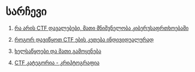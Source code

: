 # სარჩევი

1. [რა არის CTF დავალებები, მათი მნიშვნელობა კიბერუსაფრთხოებაში](https://github.com/firelordzuka/Getting-started-with-CTF-challanges-GEO/blob/main/1.%20CTF%20%E1%83%93%E1%83%90%E1%83%95%E1%83%90%E1%83%9A%E1%83%94%E1%83%91%E1%83%94%E1%83%91%E1%83%98,%20%E1%83%9B%E1%83%90%E1%83%97%E1%83%98%20%E1%83%9B%E1%83%9C%E1%83%98%E1%83%A8%E1%83%95%E1%83%9C%E1%83%94%E1%83%9A%E1%83%9D%E1%83%91%E1%83%90%20%E1%83%99%E1%83%98%E1%83%91%E1%83%94%E1%83%A0%E1%83%A3%E1%83%A1%E1%83%90%E1%83%A4%E1%83%A0%E1%83%97%E1%83%AE%E1%83%9D%E1%83%94%E1%83%91%E1%83%90%E1%83%A8%E1%83%98)

2. [როგორ დავიწყოთ CTF ების კეთება ინდივიდუალურად](https://github.com/firelordzuka/Getting-started-with-CTF-challanges-GEO/blob/main/2.%20%E1%83%A0%E1%83%9D%E1%83%92%E1%83%9D%E1%83%A0_%E1%83%93%E1%83%90%E1%83%95%E1%83%98%E1%83%AC%E1%83%A7%E1%83%9D%E1%83%97.md)

3. [ხელსაწყოები და მათი გამოყენება](https://github.com/firelordzuka/Getting-started-with-CTF-challanges-GEO/blob/main/3.%20%E1%83%AE%E1%83%94%E1%83%9A%E1%83%A1%E1%83%90%E1%83%AC%E1%83%A7%E1%83%9D%E1%83%94%E1%83%91%E1%83%98%20%E1%83%93%E1%83%90%20%E1%83%9B%E1%83%90%E1%83%97%E1%83%98%20%E1%83%92%E1%83%90%E1%83%9B%E1%83%9D%E1%83%A7%E1%83%94%E1%83%9C%E1%83%94%E1%83%91%E1%83%90.md)

4. [CTF კატეგორია - კრიპტოგრაფია](http://github.com/firelordzuka/Getting-started-with-CTF-challanges-GEO/blob/main/4.%20CTF%20%E1%83%99%E1%83%90%E1%83%A2%E1%83%94%E1%83%92%E1%83%9D%E1%83%A0%E1%83%98%E1%83%90%20-%20%E1%83%99%E1%83%A0%E1%83%98%E1%83%9E%E1%83%A2%E1%83%9D%E1%83%92%E1%83%A0%E1%83%90%E1%83%A4%E1%83%98%E1%83%90)


